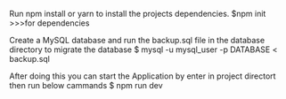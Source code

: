 Run npm install or yarn to install the projects dependencies. 
$npm init >>>for dependencies

Create a MySQL database and run the backup.sql file in the database directory to migrate the database 
$ mysql -u mysql_user -p DATABASE < backup.sql

After doing this you can start the Application by enter in project directort then run below cammands
$ npm run dev 
